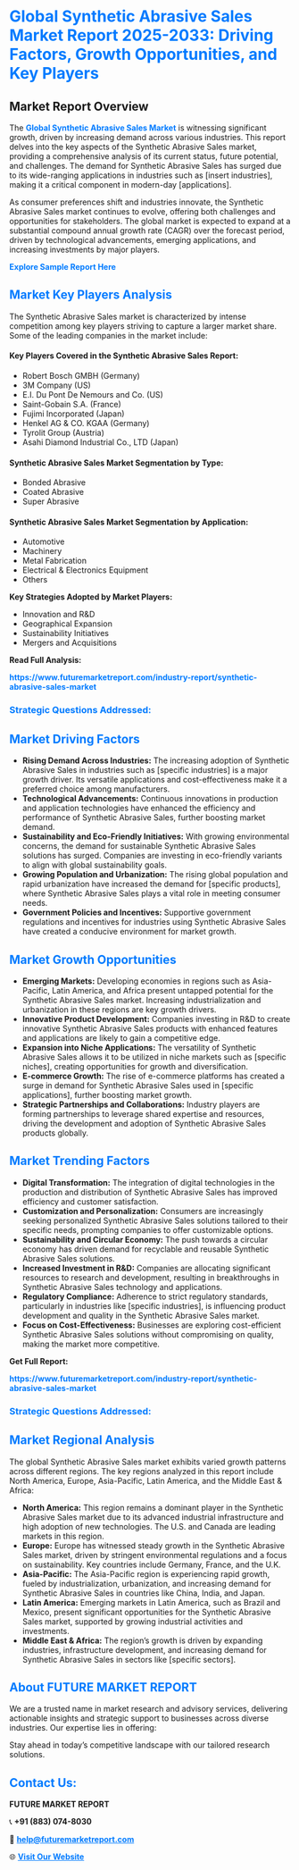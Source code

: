 <h1 style="color: #007BFF;">Global Synthetic Abrasive Sales Market Report 2025-2033: Driving Factors, Growth Opportunities, and Key Players</h1>

<section id="overview">
<h2>Market Report Overview</h2>
<p>The <a href="https://www.futuremarketreport.com/industry-report/synthetic-abrasive-sales-market" style="color: #007BFF; text-decoration: none;"><strong>Global Synthetic Abrasive Sales Market</strong></a> is witnessing significant growth, driven by increasing demand across various industries. This report delves into the key aspects of the Synthetic Abrasive Sales market, providing a comprehensive analysis of its current status, future potential, and challenges. The demand for Synthetic Abrasive Sales has surged due to its wide-ranging applications in industries such as [insert industries], making it a critical component in modern-day [applications].</p>
<p>As consumer preferences shift and industries innovate, the Synthetic Abrasive Sales market continues to evolve, offering both challenges and opportunities for stakeholders. The global market is expected to expand at a substantial compound annual growth rate (CAGR) over the forecast period, driven by technological advancements, emerging applications, and increasing investments by major players.</p>
</section>

<section id="overview">
<p><a href="https://www.futuremarketreport.com/request-sample/reportId=105133" style="color: #007BFF; text-decoration: none;"><strong>Explore Sample Report Here</strong></a></p>
</section>

<section id="key-players">
<h2 style="color: #007BFF;">Market Key Players Analysis</h2>
<p>The Synthetic Abrasive Sales market is characterized by intense competition among key players striving to capture a larger market share. Some of the leading companies in the market include:</p>
<h4>Key Players Covered in the Synthetic Abrasive Sales Report:</h4>
<ul><li>Robert Bosch GMBH (Germany)</li><li>3M Company (US)</li><li>E.I. Du Pont De Nemours and Co. (US)</li><li>Saint-Gobain S.A. (France)</li><li>Fujimi Incorporated (Japan)</li><li>Henkel AG &amp; CO. KGAA (Germany)</li><li>Tyrolit Group (Austria)</li><li>Asahi Diamond Industrial Co., LTD (Japan)</li></ul>
<h4>Synthetic Abrasive Sales Market Segmentation by Type:</h4>
<ul><li>Bonded Abrasive</li><li>Coated Abrasive</li><li>Super Abrasive</li></ul>

<h4>Synthetic Abrasive Sales Market Segmentation by Application:</h4>
<ul><li>Automotive</li><li>Machinery</li><li>Metal Fabrication</li><li>Electrical &amp; Electronics Equipment</li><li>Others</li></ul>
<p><strong>Key Strategies Adopted by Market Players:</strong></p>
<ul>
<li>Innovation and R&D</li>
<li>Geographical Expansion</li>
<li>Sustainability Initiatives</li>
<li>Mergers and Acquisitions</li>
</ul>
</section>

<section>
<p><strong>Read Full Analysis: </strong></p><a href="https://www.futuremarketreport.com/industry-report/synthetic-abrasive-sales-market" style="color: #007BFF; text-decoration: none;"><strong>https://www.futuremarketreport.com/industry-report/synthetic-abrasive-sales-market</strong></a>
<h3 style="color: #007BFF;">Strategic Questions Addressed:</h3>
</section>

<section id="driving-factors">
<h2 style="color: #007BFF;">Market Driving Factors</h2>
<ul>
<li><strong>Rising Demand Across Industries:</strong> The increasing adoption of Synthetic Abrasive Sales in industries such as [specific industries] is a major growth driver. Its versatile applications and cost-effectiveness make it a preferred choice among manufacturers.</li>
<li><strong>Technological Advancements:</strong> Continuous innovations in production and application technologies have enhanced the efficiency and performance of Synthetic Abrasive Sales, further boosting market demand.</li>
<li><strong>Sustainability and Eco-Friendly Initiatives:</strong> With growing environmental concerns, the demand for sustainable Synthetic Abrasive Sales solutions has surged. Companies are investing in eco-friendly variants to align with global sustainability goals.</li>
<li><strong>Growing Population and Urbanization:</strong> The rising global population and rapid urbanization have increased the demand for [specific products], where Synthetic Abrasive Sales plays a vital role in meeting consumer needs.</li>
<li><strong>Government Policies and Incentives:</strong> Supportive government regulations and incentives for industries using Synthetic Abrasive Sales have created a conducive environment for market growth.</li>
</ul>
</section>

<section id="growth-opportunities">
<h2 style="color: #007BFF;">Market Growth Opportunities</h2>
<ul>
<li><strong>Emerging Markets:</strong> Developing economies in regions such as Asia-Pacific, Latin America, and Africa present untapped potential for the Synthetic Abrasive Sales market. Increasing industrialization and urbanization in these regions are key growth drivers.</li>
<li><strong>Innovative Product Development:</strong> Companies investing in R&D to create innovative Synthetic Abrasive Sales products with enhanced features and applications are likely to gain a competitive edge.</li>
<li><strong>Expansion into Niche Applications:</strong> The versatility of Synthetic Abrasive Sales allows it to be utilized in niche markets such as [specific niches], creating opportunities for growth and diversification.</li>
<li><strong>E-commerce Growth:</strong> The rise of e-commerce platforms has created a surge in demand for Synthetic Abrasive Sales used in [specific applications], further boosting market growth.</li>
<li><strong>Strategic Partnerships and Collaborations:</strong> Industry players are forming partnerships to leverage shared expertise and resources, driving the development and adoption of Synthetic Abrasive Sales products globally.</li>
</ul>
</section>

<section id="trending-factors">
<h2 style="color: #007BFF;">Market Trending Factors</h2>
<ul>
<li><strong>Digital Transformation:</strong> The integration of digital technologies in the production and distribution of Synthetic Abrasive Sales has improved efficiency and customer satisfaction.</li>
<li><strong>Customization and Personalization:</strong> Consumers are increasingly seeking personalized Synthetic Abrasive Sales solutions tailored to their specific needs, prompting companies to offer customizable options.</li>
<li><strong>Sustainability and Circular Economy:</strong> The push towards a circular economy has driven demand for recyclable and reusable Synthetic Abrasive Sales solutions.</li>
<li><strong>Increased Investment in R&D:</strong> Companies are allocating significant resources to research and development, resulting in breakthroughs in Synthetic Abrasive Sales technology and applications.</li>
<li><strong>Regulatory Compliance:</strong> Adherence to strict regulatory standards, particularly in industries like [specific industries], is influencing product development and quality in the Synthetic Abrasive Sales market.</li>
<li><strong>Focus on Cost-Effectiveness:</strong> Businesses are exploring cost-efficient Synthetic Abrasive Sales solutions without compromising on quality, making the market more competitive.</li>
</ul>
</section>

<section>
<p><strong>Get Full Report: </strong></p><a href="https://www.futuremarketreport.com/industry-report/synthetic-abrasive-sales-market" style="color: #007BFF; text-decoration: none;"><strong>https://www.futuremarketreport.com/industry-report/synthetic-abrasive-sales-market</strong></a>
<h3 style="color: #007BFF;">Strategic Questions Addressed:</h3>
</section>


<section id="regional-analysis">
<h2 style="color: #007BFF;">Market Regional Analysis</h2>
<p>The global Synthetic Abrasive Sales market exhibits varied growth patterns across different regions. The key regions analyzed in this report include North America, Europe, Asia-Pacific, Latin America, and the Middle East & Africa:</p>
<ul>
<li><strong>North America:</strong> This region remains a dominant player in the Synthetic Abrasive Sales market due to its advanced industrial infrastructure and high adoption of new technologies. The U.S. and Canada are leading markets in this region.</li>
<li><strong>Europe:</strong> Europe has witnessed steady growth in the Synthetic Abrasive Sales market, driven by stringent environmental regulations and a focus on sustainability. Key countries include Germany, France, and the U.K.</li>
<li><strong>Asia-Pacific:</strong> The Asia-Pacific region is experiencing rapid growth, fueled by industrialization, urbanization, and increasing demand for Synthetic Abrasive Sales in countries like China, India, and Japan.</li>
<li><strong>Latin America:</strong> Emerging markets in Latin America, such as Brazil and Mexico, present significant opportunities for the Synthetic Abrasive Sales market, supported by growing industrial activities and investments.</li>
<li><strong>Middle East & Africa:</strong> The region’s growth is driven by expanding industries, infrastructure development, and increasing demand for Synthetic Abrasive Sales in sectors like [specific sectors].</li>
</ul>
</section>

<footer>
<h2 style="color: #007BFF;">About FUTURE MARKET REPORT</h2>
<p>We are a trusted name in market research and advisory services, delivering actionable insights and strategic support to businesses across diverse industries. Our expertise lies in offering:</p>

<p>Stay ahead in today’s competitive landscape with our tailored research solutions.</p>

<h2 style="color: #007BFF;">Contact Us:</h2>
<p><strong>FUTURE MARKET REPORT</strong></p>
<p>📞 <strong>+91 (883) 074-8030</strong></p>
<p>📧 <strong><a href="mailto:help@futuremarketreport.com" style="color: #007BFF;">help@futuremarketreport.com</a></strong></p>
<p>🌐 <strong><a href="https://www.futuremarketreport.com/" style="color: #007BFF;">Visit Our Website</a></strong></p>
</footer>